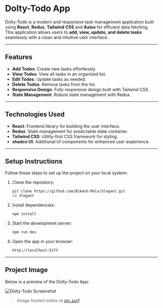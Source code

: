 # Dolty-Todo App

Dolty-Todo is a modern and responsive task management application built using **React**, **Redux**, **Tailwind CSS** and **Axios** for efficient data fetching. This application allows users to **add, view, update, and delete tasks** seamlessly with a clean and intuitive user interface.

---

## Features

- **Add Todos**: Create new tasks effortlessly.
- **View Todos**: View all tasks in an organized list.
- **Edit Todos**: Update tasks as needed.
- **Delete Todos**: Remove tasks from the list.
- **Responsive Design**: Fully responsive design built with Tailwind CSS.
- **State Management**: Robust state management with Redux.

---

## Technologies Used

- **React**: Frontend library for building the user interface.
- **Redux**: State management for predictable state container.
- **Tailwind CSS**: Utility-first CSS framework for styling.
- **shadcn UI**: Additional UI components for enhanced user experience.

---

## Setup Instructions

Follow these steps to set up the project on your local system:

1. Clone the repository:
   ```bash
   git clone https://github.com/Bikash-Malu/3legant.git
   cd 3legant
2. Install dependencies:
   ```bash
   npm install
3. Start the development server:
   ```bash
   npm run dev
3. Open the app in your browser:
   ```bash
   http://localhost:5173  
   
---
## Project Image

Below is a preview of the Dolty-Todo App:

![Dolty-Todo Screenshot](https://pic.surf/gme)

> *Image hosted online at [pic.surf](https://pic.surf/).*
